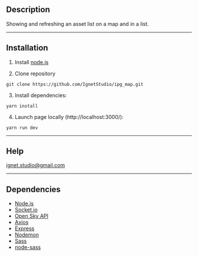## Description

Showing and refreshing an asset list on a map and in a list.

---

## Installation

1. Install [node.js](https://nodejs.org/en/)

2. Clone repository

`git clone https://github.com/IgnetStudio/ipg_map.git`

3. Install dependencies:

`yarn install`

4. Launch page locally (http://localhost:3000/):

`yarn run dev`

---

## Help

ignet.studio@gmail.com

---

## Dependencies

- [Node.js](https://nodejs.org/en/)
- [Socket.io](https://socket.io/)
- [Open Sky API](https://opensky-network.org/apidoc/)
- [Axios](https://github.com/axios/axios)
- [Express](https://expressjs.com/)
- [Nodemon](https://nodemon.io/)
- [Sass](https://sass-lang.com/)
- [node-sass](https://www.npmjs.com/package/node-sass/)

<!-- ## GIF placeholder -->

